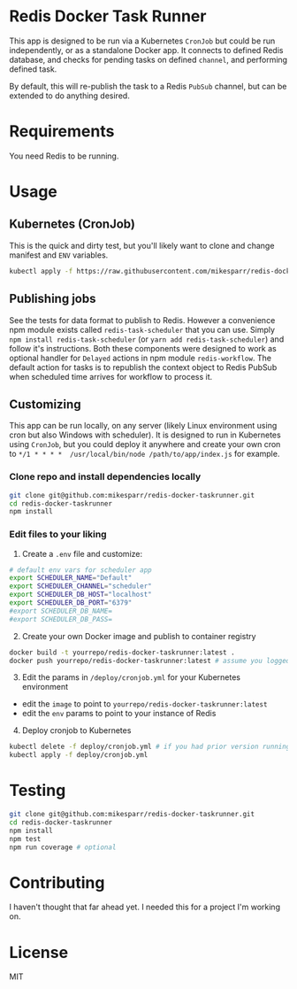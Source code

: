 # Redis Docker Task Runner
This app is designed to be run via a Kubernetes `CronJob` but could be run independently,
or as a standalone Docker app. It connects to defined Redis database, and checks for pending
tasks on defined `channel`, and performing defined task.

By default, this will re-publish the task to a Redis `PubSub` channel, but can be extended 
to do anything desired.

# Requirements
You need Redis to be running.

# Usage

## Kubernetes (CronJob)
This is the quick and dirty test, but you'll likely want to clone and change manifest and `ENV`
variables.

```bash
kubectl apply -f https://raw.githubusercontent.com/mikesparr/redis-docker-taskrunner/master/deploy/cronjob.yml
```

## Publishing jobs
See the tests for data format to publish to Redis. However a convenience npm module exists called `redis-task-scheduler` 
that you can use. Simply `npm install redis-task-scheduler` (or `yarn add redis-task-scheduler`) and follow it's instructions. 
Both these components were designed to work as optional handler for `Delayed` actions in npm module `redis-workflow`. The 
default action for tasks is to republish the context object to Redis PubSub when scheduled time arrives for workflow to process 
it. 

## Customizing
This app can be run locally, on any server (likely Linux environment using cron but also Windows with scheduler). 
It is designed to run in Kubernetes using `CronJob`, but you could deploy it anywhere and create your own cron 
to `*/1 * * * *  /usr/local/bin/node /path/to/app/index.js` for example.

### Clone repo and install dependencies locally
```bash
git clone git@github.com:mikesparr/redis-docker-taskrunner.git
cd redis-docker-taskrunner
npm install
```

### Edit files to your liking
1. Create a `.env` file and customize:
```bash
# default env vars for scheduler app
export SCHEDULER_NAME="Default"
export SCHEDULER_CHANNEL="scheduler"
export SCHEDULER_DB_HOST="localhost"
export SCHEDULER_DB_PORT="6379"
#export SCHEDULER_DB_NAME=
#export SCHEDULER_DB_PASS=
```

2. Create your own Docker image and publish to container registry
```bash
docker build -t yourrepo/redis-docker-taskrunner:latest .
docker push yourrepo/redis-docker-taskrunner:latest # assume you logged into your account
```

3. Edit the params in `/deploy/cronjob.yml` for your Kubernetes environment
 * edit the `image` to point to `yourrepo/redis-docker-taskrunner:latest`
 * edit the `env` params to point to your instance of Redis

4. Deploy cronjob to Kubernetes
```bash
kubectl delete -f deploy/cronjob.yml # if you had prior version running
kubectl apply -f deploy/cronjob.yml
```

# Testing
```bash
git clone git@github.com:mikesparr/redis-docker-taskrunner.git
cd redis-docker-taskrunner
npm install
npm test
npm run coverage # optional
```

# Contributing
I haven't thought that far ahead yet. I needed this for a project I'm working on.

# License
MIT
